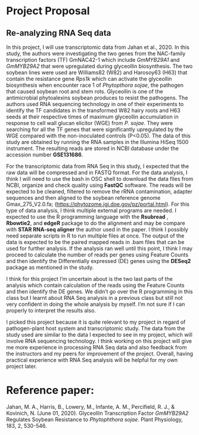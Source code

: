 # Project Proposal ###
## Re-analyzing RNA Seq data
In this project, I will use transcriptomic data from Jahan et al., 2020. In this study, the authors were investigating the two genes from the NAC-family transcription factors (TF) GmNAC42-1 which include *GmMYB29A1* and *GmMYB29A2* that were upregulated during glyceollin biosynthesis. The two soybean lines were used are Williams82 (W82) and Harosoy63 (H63) that contain the resistance gene *Rps1k* which can activate the glyceollin biosynthesis when encounter race 1 of *Phytopthora sojae*, the pathogen that caused soybean root and stem rots. Glyceollin is one of the antimicrobial phytoalexins soybean produces to resist the pathogens. The authors used RNA sequencing technology in one of their experiments to identify the TF candidates in the transformed W82 hairy roots and H63 seeds at their respective times of maximum glyceollin accumulation in response to cell wall glucan elicitor (WGE) from *P. sojae*. They were searching for all the TF genes that were significantly upregulated by the WGE compared with the non-inoculated controls (P<0.05).  The data of this study are obtained by running the RNA samples in the Illumina HiSeq 1500 instrument. The resulting reads are stored in NCBI database under the accession number **GSE131686**. 

For the transcriptomic data from RNA Seq in this study, I expected that the raw data will be compressed and in FASTQ format. For the data analysis, I think I will need to use the bash in OSC shell to download the data files from NCBI, organize and check quality using **FastQC** software. The reads will be expected to be cleaned, filtered to remove the rRNA contamination, adapter sequences and then aligned to the soybean reference genome Gmax_275_V2.0.fa; (<https://phytozome.jgi.doe.gov/pz/portal.html>). For this type of data analysis, I think multiple external programs are needed. I expected to use the R programming language with the **Rsubread** , **Rbowtie2**, and **edgeR** package to do the alignment and may be compare with **STAR RNA-seq aligner** the author used in the paper. I think I possibly need separate scripts in R to run multiple files at once. The output of the data is expected to be the paired mapped reads in .bam files that can be used for further analysis. If the analysis ran well until this point, I think I may proceed to calculate the number of reads per genes using Feature Counts and then identify the Differentially expressed (DE) genes using the **DESeq2** package as mentioned in the study. 

I think for this project I’m uncertain about is the two last parts of the analysis which contain calculation of the reads using the Feature Counts and then identify the DE genes. We didn’t go over the R programming in this class but I learnt about RNA Seq analysis in a previous class but still not very confident in doing the whole analysis by myself. I’m not sure if I can properly to interpret the results also. 

I picked this project because it is quite relevant to my project in regard of pathogen-plant host system and transcriptomic study. The data from the study used are similar to the data I expected to see in my project, which will involve RNA sequencing technology. I think working on this project will give me more experience in processing RNA Seq data and also feedback from the instructors and my peers for improvement of the project. Overall, having practical experience with RNA Seq analysis will be helpful for my own project later. 

# Reference paper:
Jahan, M. A., Harris, B., Lowery, M., Infante, A. M., Percifield, R. J., & Kovinich, N. (June 01, 2020). Glyceollin Transcription Factor *GmMYB29A2* Regulates Soybean Resistance to *Phytophthora sojae*. Plant Physiology, 183, 2, 530-546.
